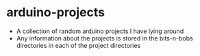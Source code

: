 # arduino-projects
- A collection of random arduino projects I have lying around
- Any information about the projects is stored in the bits-n-bobs directories in each of the project directories
